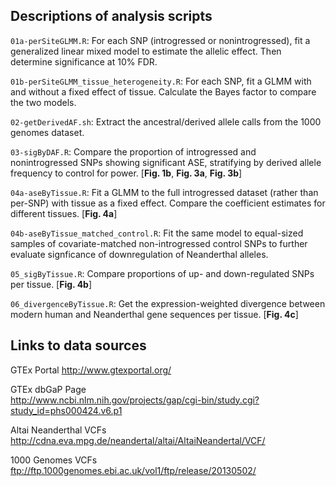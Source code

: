 Descriptions of analysis scripts
---------------------

<code>01a-perSiteGLMM.R</code>: For each SNP (introgressed or nonintrogressed), fit a generalized linear mixed model to estimate the allelic effect. Then determine significance at 10% FDR. 

<code>01b-perSiteGLMM_tissue_heterogeneity.R</code>: For each SNP, fit a GLMM with and without a fixed effect of tissue. Calculate the Bayes factor to compare the two models.

<code>02-getDerivedAF.sh</code>: Extract the ancestral/derived allele calls from the 1000 genomes dataset.

<code>03-sigByDAF.R</code>: Compare the proportion of introgressed and nonintrogressed SNPs showing significant ASE, stratifying by derived allele frequency to control for power. [**Fig. 1b**, **Fig. 3a**, **Fig. 3b**]

<code>04a-aseByTissue.R</code>: Fit a GLMM to the full introgressed dataset (rather than per-SNP) with tissue as a fixed effect. Compare the coefficient estimates for different tissues. [**Fig. 4a**]

<code>04b-aseByTissue_matched_control.R</code>: Fit the same model to equal-sized samples of covariate-matched non-introgressed control SNPs to further evaluate signficance of downregulation of Neanderthal alleles.

<code>05_sigByTissue.R</code>: Compare proportions of up- and down-regulated SNPs per tissue. [**Fig. 4b**]

<code>06_divergenceByTissue.R</code>: Get the expression-weighted divergence between modern human and Neanderthal gene sequences per tissue. [**Fig. 4c**]


Links to data sources
---------------------

GTEx Portal
http://www.gtexportal.org/

GTEx dbGaP Page <br/>
http://www.ncbi.nlm.nih.gov/projects/gap/cgi-bin/study.cgi?study_id=phs000424.v6.p1

Altai Neanderthal VCFs <br/>
http://cdna.eva.mpg.de/neandertal/altai/AltaiNeandertal/VCF/

1000 Genomes VCFs <br/>
ftp://ftp.1000genomes.ebi.ac.uk/vol1/ftp/release/20130502/
